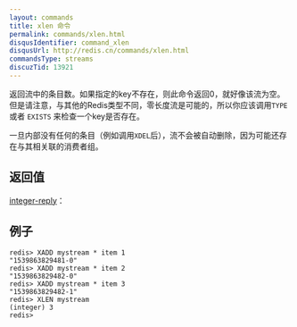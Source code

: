 ```yaml
---
layout: commands
title: xlen 命令
permalink: commands/xlen.html
disqusIdentifier: command_xlen
disqusUrl: http://redis.cn/commands/xlen.html
commandsType: streams
discuzTid: 13921
---
```


返回流中的条目数。如果指定的key不存在，则此命令返回0，就好像该流为空。
但是请注意，与其他的Redis类型不同，零长度流是可能的，所以你应该调用`TYPE` 或者 `EXISTS`
来检查一个key是否存在。

一旦内部没有任何的条目（例如调用`XDEL`后），流不会被自动删除，因为可能还存在与其相关联的消费者组。

## 返回值

[integer-reply](/topics/protocol.html#integer-reply)：

## 例子

	redis> XADD mystream * item 1
	"1539863829481-0"
	redis> XADD mystream * item 2
	"1539863829482-0"
	redis> XADD mystream * item 3
	"1539863829482-1"
	redis> XLEN mystream
	(integer) 3
	redis> 
